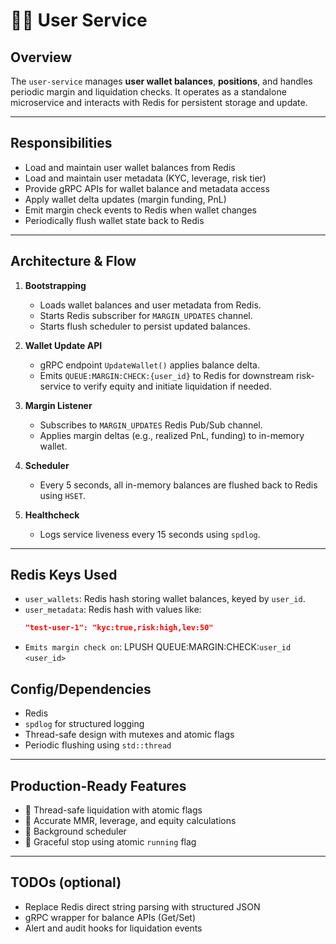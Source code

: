 # 🧍‍♂️ User Service

## Overview

The `user-service` manages **user wallet balances**, **positions**, and handles periodic margin and liquidation checks. It operates as a standalone microservice and interacts with Redis for persistent storage and update.

---

## Responsibilities

- Load and maintain user wallet balances from Redis
- Load and maintain user metadata (KYC, leverage, risk tier)
- Provide gRPC APIs for wallet balance and metadata access
- Apply wallet delta updates (margin funding, PnL)
- Emit margin check events to Redis when wallet changes
- Periodically flush wallet state back to Redis

---

## Architecture & Flow

1. **Bootstrapping**

   - Loads wallet balances and user metadata from Redis.
   - Starts Redis subscriber for `MARGIN_UPDATES` channel.
   - Starts flush scheduler to persist updated balances.

2. **Wallet Update API**

   - gRPC endpoint `UpdateWallet()` applies balance delta.
   - Emits `QUEUE:MARGIN:CHECK:{user_id}` to Redis for downstream risk-service to verify equity and initiate liquidation if needed.

3. **Margin Listener**

   - Subscribes to `MARGIN_UPDATES` Redis Pub/Sub channel.
   - Applies margin deltas (e.g., realized PnL, funding) to in-memory wallet.

4. **Scheduler**

   - Every 5 seconds, all in-memory balances are flushed back to Redis using `HSET`.

5. **Healthcheck**

   - Logs service liveness every 15 seconds using `spdlog`.

---

## Redis Keys Used

- `user_wallets`: Redis hash storing wallet balances, keyed by `user_id`.
- `user_metadata`: Redis hash with values like:
  ```json
  "test-user-1": "kyc:true,risk:high,lev:50"
  ```
- `Emits margin check on`: LPUSH QUEUE:MARGIN:CHECK:`user_id` `<user_id>`

## Config/Dependencies

- Redis
- `spdlog` for structured logging
- Thread-safe design with mutexes and atomic flags
- Periodic flushing using `std::thread`

---

## Production-Ready Features

- 🔁 Thread-safe liquidation with atomic flags
- 🧮 Accurate MMR, leverage, and equity calculations
- 🧠 Background scheduler
- 🧯 Graceful stop using atomic `running` flag

---

## TODOs (optional)

- Replace Redis direct string parsing with structured JSON
- gRPC wrapper for balance APIs (Get/Set)
- Alert and audit hooks for liquidation events
